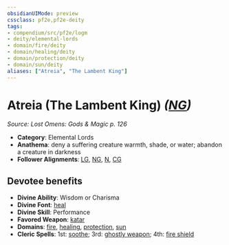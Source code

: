 ```yaml
---
obsidianUIMode: preview
cssclass: pf2e,pf2e-deity
tags:
- compendium/src/pf2e/logm
- deity/elemental-lords
- domain/fire/deity
- domain/healing/deity
- domain/protection/deity
- domain/sun/deity
aliases: ["Atreia", "The Lambent King"]
---
```

# Atreia (The Lambent King) *([NG](/rules/traits/neutral-good-b1.md))*  
*Source: Lost Omens: Gods & Magic p. 126*  

- **Category**: Elemental Lords
- **Anathema**: deny a suffering creature warmth, shade, or water; abandon a creature in darkness
- **Follower Alignments**: [LG](/rules/traits/lawful-goo-b1.md), [NG](/rules/traits/neutral-good-b1.md), [N](/rules/traits/neutral-b1.md), [CG](/rules/traits/chaotic-good-b1.md)

## Devotee benefits

- **Divine Ability**: Wisdom or Charisma
- **Divine Font**: [heal](/compendium/spells/heal.md)
- **Divine Skill**: Performance
- **Favored Weapon**: [katar](/compendium/equipment/items/katar.md)
- **Domains**: [fire](/compendium/setting/domains.md#Fire), [healing](/compendium/setting/domains.md#Healing), [protection](/compendium/setting/domains.md#Protection), [sun](/compendium/setting/domains.md#Sun)
- **Cleric Spells**: 1st: [soothe](/compendium/spells/soothe.md); 3rd: [ghostly weapon](/compendium/spells/ghostly-weapon.md); 4th: [fire shield](/compendium/spells/fire-shield.md)